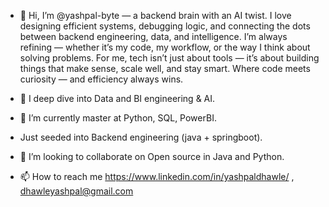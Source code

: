 - 👋 Hi, I’m @yashpal-byte — a backend brain with an AI twist. I love designing efficient systems, debugging logic, and connecting the dots between backend engineering, data, and intelligence. I’m always refining — whether it’s my code, my workflow, or the way I think about solving problems.
For me, tech isn’t just about tools — it’s about building things that make sense, scale well, and stay smart.
Where code meets curiosity — and efficiency always wins.

- 👀 I deep dive into Data and BI engineering & AI.
- 🌱 I’m currently master at Python, SQL, PowerBI.
- Just seeded into  Backend engineering (java + springboot).
- 💞️ I’m looking to collaborate on Open source in Java and Python.
- 📫 How to reach me https://www.linkedin.com/in/yashpaldhawle/ , dhawleyashpal@gmail.com

<!---
yashpal-byte/yashpal-byte is a ✨ special ✨ repository because its `README.md` (this file) appears on your GitHub profile.
You can click the Preview link to take a look at your changes.
--->
